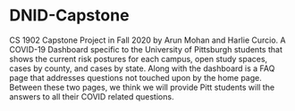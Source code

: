 # DNID-Capstone
CS 1902 Capstone Project in Fall 2020 by Arun Mohan and Harlie Curcio. A COVID-19 Dashboard specific to the University of Pittsburgh students that shows the current risk postures for each campus, open study spaces, cases by county, and cases by state. Along with the dashboard is a FAQ page that addresses questions not touched upon by the home page. Between these two pages, we think we will provide Pitt students will the answers to all their COVID related questions.
